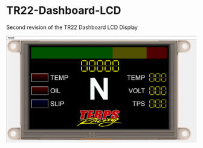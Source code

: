 # TR22-Dashboard-LCD
Second revision of the TR22 Dashboard LCD Display

![Dashboard Image](https://github.com/kb3wmh/TR22-Dashboard-LCD/blob/main/LCD%20Screenshot.png?raw=true)
